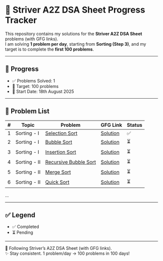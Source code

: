 # 🚀 Striver A2Z DSA Sheet Progress Tracker  

This repository contains my solutions for the **Striver A2Z DSA Sheet** problems (with GFG links).  
I am solving **1 problem per day**, starting from **Sorting (Step 3)**, and my target is to complete the **first 100 problems**.  

---

## 📌 Progress  

- ✅ Problems Solved: 1 
- 🎯 Target: 100 problems  
- 📅 Start Date: 18th August 2025  

---

## 📂 Problem List  

| # | Topic | Problem | GFG Link | Status |
|---|-------|---------|----------|--------|
| 1 | Sorting - I | [Selection Sort](https://practice.geeksforgeeks.org/problems/selection-sort/1) | [Solution](./Day01_SelectionSort.java) | ✅ |
| 2 | Sorting - I | [Bubble Sort](https://practice.geeksforgeeks.org/problems/bubble-sort/1) | [Solution](./Day02_BubbleSort.java) | ⏳ |
| 3 | Sorting - I | [Insertion Sort](https://practice.geeksforgeeks.org/problems/insertion-sort/1) | [Solution](./Day03_InsertionSort.java) | ⏳ |
| 4 | Sorting - II | [Recursive Bubble Sort](https://practice.geeksforgeeks.org/problems/recursive-bubble-sort/1) | [Solution](./Day04_RecursiveBubbleSort.java) | ⏳ |
| 5 | Sorting - II | [Merge Sort](https://practice.geeksforgeeks.org/problems/merge-sort/1) | [Solution](./Day05_MergeSort.java) | ⏳ |
| 6 | Sorting - II | [Quick Sort](https://practice.geeksforgeeks.org/problems/quick-sort/1) | [Solution](./Day06_QuickSort.java) | ⏳ |


...  


---

## ✅ Legend  
- ✅ Completed  
- ⏳ Pending  

---
📌 Following Striver’s A2Z DSA Sheet (with GFG links).  
✨ Stay consistent. 1 problem/day → 100 problems in 100 days!
